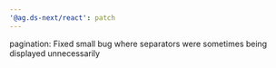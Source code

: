 ```yaml
---
'@ag.ds-next/react': patch
---
```


pagination: Fixed small bug where separators were sometimes being displayed unnecessarily
